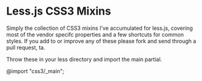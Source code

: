 Less.js CSS3 Mixins
===================

Simply the collection of CSS3 mixins I've accumulated for less.js, covering most of the vendor specifc properties and a few shortcuts for common styles. If you add to or improve any of these please fork and send through a pull request, ta.

Throw these in your less directory and import the main partial.

@import "css3/_main";
